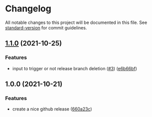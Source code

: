 # Changelog

All notable changes to this project will be documented in this file. See [standard-version](https://github.com/conventional-changelog/standard-version) for commit guidelines.

## [1.1.0](https://github.com/cresh-io/action-conventional-release/compare/v1.0.0...v1.1.0) (2021-10-25)


### Features

* input to trigger or not release branch deletion ([#3](https://github.com/cresh-io/action-conventional-release/issues/3)) ([e6b66bf](https://github.com/cresh-io/action-conventional-release/commit/e6b66bf32b4924562ac1bffd20b2567c304389fb))

## 1.0.0 (2021-10-21)


### Features

* create a nice github release ([660a23c](https://github.com/cresh-io/action-conventional-release/commit/660a23cd7dcf6f3711c3f8798ca6240d864d60d0))
